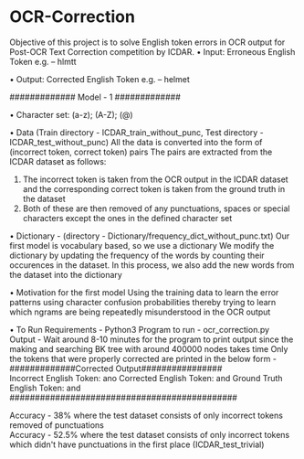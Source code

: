 # OCR-Correction

Objective of this project is to solve English token errors in OCR output for Post-OCR Text Correction competition by ICDAR.
•	Input: Erroneous English Token
e.g. – hlmtt

•	Output: Corrected English Token
e.g. – helmet

#############
Model - 1 
#############

•	Character set: (a-z); (A-Z); (@)

•	Data (Train directory - ICDAR_train_without_punc, Test directory - ICDAR_test_without_punc)
All the data is converted into the form of (incorrect token, correct token) pairs
The pairs are extracted from the ICDAR dataset as follows:
1. The incorrect token is taken from the OCR output in the ICDAR dataset and the corresponding correct token is taken from the ground truth in the dataset
2. Both of these are then removed of any punctuations, spaces or special characters except the ones in the defined character set

•	Dictionary - (directory - Dictionary/frequency_dict_without_punc.txt)
Our first model is vocabulary based, so we use a dictionary
We modify the dictionary by updating the frequency of the words by counting their occurences in the dataset. In this process, we also add the new words from the 
dataset into the dictionary

•	Motivation for the first model
Using the training data to learn the error patterns using character confusion probabilities thereby trying to learn which ngrams are being repeatedly misunderstood
in the OCR output

•	To Run
Requirements - Python3
Program to run - ocr_correction.py
Output - Wait around 8-10 minutes for the program to print output since the making and searching BK tree with around 400000 nodes takes time
Only the tokens that were properly corrected are printed in the below form - 
#############Corrected Output################</br>
Incorrect English Token:  ano
Corrected English Token:  and
Ground Truth English Token:  and
#############################################</br>

Accuracy - 38% where the test dataset consists of only incorrect tokens removed of punctuations </br>
Accuracy - 52.5% where the test dataset consists of only incorrect tokens which didn't have punctuations in the first place (ICDAR_test_trivial)
